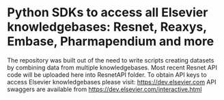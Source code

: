 # Python SDKs to access all Elsevier knowledgebases: Resnet, Reaxys, Embase, Pharmapendium and more
The repository was built out of the need to write scripts creating datasets by combining data from multiple knowledgebases.  Most recent Resnet API code will be uploaded here into ResnetAPI folder. To obtain API keys to access Elsevier knowledgebases please visit: https://dev.elsevier.com
API swaggers are available from https://dev.elsevier.com/interactive.html
